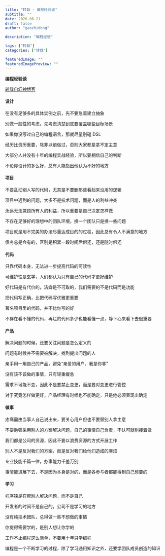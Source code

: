 ```yaml
---
title: "转载 - 编程经验谈"
subtitle: ""
date: 2020-06-21 
draft: false
author: "gaozhidong"

description: "编程经验"

tags: ["转载"]
categories: ["转载"]

featuredImage: ""
featuredImagePreview: ""
---
```


**编程经验谈**

<!--more-->

[转载自幻神博客](http://thzt.github.io/2019/04/21/programming-experience/)

#### 设计


在没有足够多的具体实例之前，先不要急着建立抽象

别做一般性的考虑，先考虑清楚到底要覆盖哪些目标场景

如果你没写过自己的编程语言，那就尽量别碰 DSL

经历比资历重要，除非以前做过，否则大家都是拿不定主意

大部分人并没有十年的编程实战经验，所以要相信自己的判断

不论你设计的多么好，总有人能指出他认为不好的地方

#### 项目


不要乱动别人写的代码，尤其是不要删那些看起来没用的逻辑

项目中遇到的问题，大多不是技术问题，而是人的利益冲突

永远无法兼顾所有人的利益，所以重要是自己决定怎样做

不存在足够好的理想中的团队环境，换一个团队只是换一些问题

项目就是用不完美的办法尽量达成目的的过程，因此总有令人不满意的地方

债务总是会有的，区别是积累一段时间后偿还，还是随时偿还

#### 代码


只靠代码本身，无法进一步提高代码的可读性

可维护性是玄学，人们都认为只有自己的代码才更好维护

好代码是有代价的，洁癖是不可取的，我们需要的不是代码而是功能

把代码写正确，比把代码写优雅更重要

著名项目里的代码，并不比你写的好

不存在看不懂的代码，再烂的代码多少也能看懂一点，静下心来看下去很重要

#### 产品


解决问题的时候，还要关注问题是怎么定义的

问题有时候并不需要被解决，找到提出问题的人

亲手用一用自己的产品，避免“亲爱的用户，我是你爹”

没有该不该做的事情，只有轻重缓急

需求不可能不变，因此不是要禁止变更，而是要对变更进行管控

对于究竟怎样做更好，产品经理有时候也不能确定，只是他必须表现出确定

#### 做事


疼痛需由当事人自己说出来，要关心用户但也不要替别人拿主意

不要勉强采用别人的方案解决问题，自己的事情自己负责，不认可就别接着做

我们都是公司的资源，因此不要以浪费资源的方式开展工作

别人不是反对我们的方案，而是反对我们给他们造成的麻烦

专业技能千篇一律，办事能力千差万别

事情能进展下去，不是因为本身是对的，而是各参与者都能得到自己想要的

#### 学习


程序猿是在帮别人解决问题，而不是自己

开发者的时间不是自己的，公司不是学习的地方

没有纯技术团队，总得做一些不想做的事情

你觉得需要学的，是别人想让你学的

工作不止编程这么简单，不要用十年只学编程

编程是一个不断学习的过程，除了学习通用知识之外，还要学团队成员创造的知识